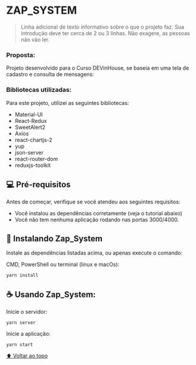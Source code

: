 # ZAP_SYSTEM

> Linha adicional de texto informativo sobre o que o projeto faz. Sua introdução deve ter cerca de 2 ou 3 linhas. Não exagere, as pessoas não vão ler.
### Proposta:

Projeto desenvolvido para o Curso DEVinHouse, se baseia em uma tela de cadastro e consulta de mensagens:

### Bibliotecas utilizadas:

Para este projeto, utilizei as seguintes bibliotecas:

-  Material-UI
-  React-Redux
-  SweetAlert2
-  Axios
-  react-chartjs-2
-  yup
-  json-server
-  react-router-dom
-  reduxjs-toolkit


## 💻 Pré-requisitos

Antes de começar, verifique se você atendeu aos seguintes requisitos:
<!---Estes são apenas requisitos de exemplo. Adicionar, duplicar ou remover conforme necessário--->
* Você instalou as dependências corretamente (veja o tutorial abaixo)
* Você não tem nenhuma aplicação rodando nas portas 3000/4000.

## 🚀 Instalando Zap_System

Instale as dependências listadas acima, ou apenas execute o comando:

CMD, PowerShell ou terminal (linux e macOs):
```
yarn install
```

## ☕ Usando Zap_System:

Inicie o servidor:
```
yarn server
```

Inicie a aplicação:
```
yarn start
```

[⬆ Voltar ao topo](#nome-do-projeto)<br>
